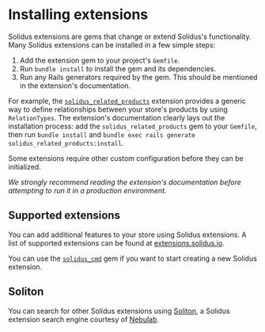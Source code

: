 # Installing extensions

Solidus extensions are gems that change or extend Solidus's functionality. Many
Solidus extensions can be installed in a few simple steps: 

1. Add the extension gem to your project's `Gemfile`.
2. Run `bundle install` to install the gem and its dependencies.
3. Run any Rails generators required by the gem. This should be mentioned in the
   extension's documentation.

For example, the [`solidus_related_products`][solidus-related-products]
extension provides a generic way to define relationships between your store's
products by using `RelationTypes`. The extension's documentation clearly lays
out the installation process: add the `solidus_related_products` gem to your
`Gemfile`, then run `bundle install` and `bundle exec rails generate
solidus_related_products:install`. 

Some extensions require other custom configuration before they can be
initialized.

*We strongly recommend reading the extension's documentation before attempting
to run it in a production environment.*

[solidus-related-products]: https://github.com/solidusio-contrib/solidus_related_products

## Supported extensions

You can add additional features to your store using Solidus extensions. A list
of supported extensions can be found at [extensions.solidus.io][extensions].

You can use the [`solidus_cmd`][solidus-cmd] gem if you want to start creating a
new Solidus extension.

[extensions]: http://extensions.solidus.io
[solidus-cmd]: https://github.com/solidusio/solidus_cmd

## Soliton

You can search for other Solidus extensions using [Soliton][soliton], a Solidus
extension search engine courtesy of [Nebulab][nebulab].

[soliton]: http://soliton.nebulab.it
[nebulab]: https://nebulab.it

